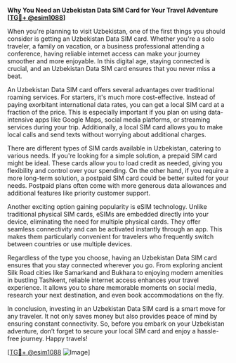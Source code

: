 **Why You Need an Uzbekistan Data SIM Card for Your Travel Adventure [[TG💪+ @esim1088](https://t.me/s/esim1088)]**

When you're planning to visit Uzbekistan, one of the first things you should consider is getting an Uzbekistan Data SIM card. Whether you're a solo traveler, a family on vacation, or a business professional attending a conference, having reliable internet access can make your journey smoother and more enjoyable. In this digital age, staying connected is crucial, and an Uzbekistan Data SIM card ensures that you never miss a beat.

An Uzbekistan Data SIM card offers several advantages over traditional roaming services. For starters, it's much more cost-effective. Instead of paying exorbitant international data rates, you can get a local SIM card at a fraction of the price. This is especially important if you plan on using data-intensive apps like Google Maps, social media platforms, or streaming services during your trip. Additionally, a local SIM card allows you to make local calls and send texts without worrying about additional charges.

There are different types of SIM cards available in Uzbekistan, catering to various needs. If you're looking for a simple solution, a prepaid SIM card might be ideal. These cards allow you to load credit as needed, giving you flexibility and control over your spending. On the other hand, if you require a more long-term solution, a postpaid SIM card could be better suited for your needs. Postpaid plans often come with more generous data allowances and additional features like priority customer support.

Another exciting option gaining popularity is eSIM technology. Unlike traditional physical SIM cards, eSIMs are embedded directly into your device, eliminating the need for multiple physical cards. They offer seamless connectivity and can be activated instantly through an app. This makes them particularly convenient for travelers who frequently switch between countries or use multiple devices.

Regardless of the type you choose, having an Uzbekistan Data SIM card ensures that you stay connected wherever you go. From exploring ancient Silk Road cities like Samarkand and Bukhara to enjoying modern amenities in bustling Tashkent, reliable internet access enhances your travel experience. It allows you to share memorable moments on social media, research your next destination, and even book accommodations on the fly.

In conclusion, investing in an Uzbekistan Data SIM card is a smart move for any traveler. It not only saves money but also provides peace of mind by ensuring constant connectivity. So, before you embark on your Uzbekistan adventure, don’t forget to secure your local SIM card and enjoy a hassle-free journey. Happy travels!

[[TG💪+ @esim1088](https://t.me/s/esim1088) ![Image](https://i.postimg.cc/Y0z9fWf4/image.png)]